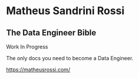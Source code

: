 # Matheus Sandrini Rossi

## The Data Engineer Bible

Work In Progress

The only docs you need to become a Data Engineer.

https://matheusrossi.com/